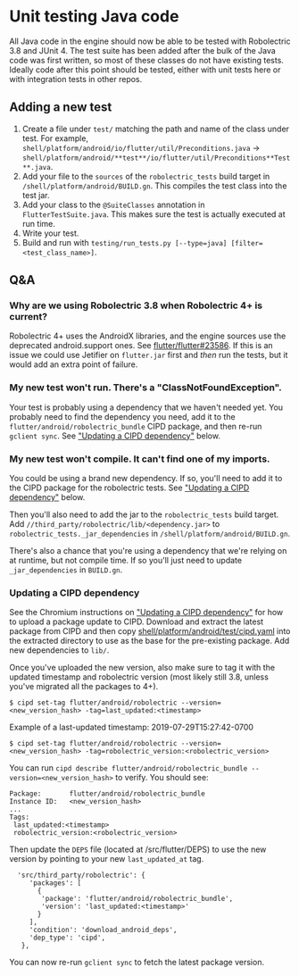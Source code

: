 # Unit testing Java code

All Java code in the engine should now be able to be tested with Robolectric 3.8
and JUnit 4. The test suite has been added after the bulk of the Java code was
first written, so most of these classes do not have existing tests. Ideally code
after this point should be tested, either with unit tests here or with
integration tests in other repos.

## Adding a new test

1. Create a file under `test/` matching the path and name of the class under
   test. For example,
   `shell/platform/android/io/flutter/util/Preconditions.java` ->
   `shell/platform/android/**test**/io/flutter/util/Preconditions**Test**.java`.
2. Add your file to the `sources` of the `robolectric_tests` build target in
   `/shell/platform/android/BUILD.gn`. This compiles the test class into the
   test jar.
3. Add your class to the `@SuiteClasses` annotation in `FlutterTestSuite.java`.
   This makes sure the test is actually executed at run time.
4. Write your test.
5. Build and run with `testing/run_tests.py [--type=java] [filter=<test_class_name>]`.

## Q&A

### Why are we using Robolectric 3.8 when Robolectric 4+ is current?

Robolectric 4+ uses the AndroidX libraries, and the engine sources use the
deprecated android.support ones. See
[flutter/flutter#23586](https://github.com/flutter/flutter/issues/23586). If
this is an issue we could use Jetifier on `flutter.jar` first and _then_ run
the tests, but it would add an extra point of failure.

### My new test won't run. There's a "ClassNotFoundException".

Your test is probably using a dependency that we haven't needed yet. You
probably need to find the dependency you need, add it to the
`flutter/android/robolectric_bundle` CIPD package, and then re-run `gclient
sync`. See ["Updating a CIPD dependency"](#Updating-a-CIPD-dependency) below.

### My new test won't compile. It can't find one of my imports.

You could be using a brand new dependency. If so, you'll need to add it to the
CIPD package for the robolectric tests. See ["Updating a CIPD
dependency"](#Updating-a-CIPD-dependency) below.

Then you'll also need to add the jar to the `robolectric_tests` build target.
Add `//third_party/robolectric/lib/<dependency.jar>` to
`robolectric_tests._jar_dependencies` in `/shell/platform/android/BUILD.gn`.

There's also a chance that you're using a dependency that we're relying on at
runtime, but not compile time. If so you'll just need to update
`_jar_dependencies` in `BUILD.gn`.

### Updating a CIPD dependency

See the Chromium instructions on ["Updating a CIPD
dependency"](https://chromium.googlesource.com/chromium/src/+/master/docs/cipd.md#Updating-a-CIPD-dependency)
for how to upload a package update to CIPD. Download and extract the latest
package from CIPD and then copy
[shell/platform/android/test/cipd.yaml](cipd.yaml) into the extracted directory
to use as the base for the pre-existing package. Add new dependencies to `lib/`.

Once you've uploaded the new version, also make sure to tag it with the updated
timestamp and robolectric version (most likely still 3.8, unless you've migrated
all the packages to 4+).

    $ cipd set-tag flutter/android/robolectric --version=<new_version_hash> -tag=last_updated:<timestamp>

Example of a last-updated timestamp: 2019-07-29T15:27:42-0700

    $ cipd set-tag flutter/android/robolectric --version=<new_version_hash> -tag=robolectric_version:<robolectric_version>

You can run `cipd describe flutter/android/robolectric_bundle
--version=<new_version_hash>` to verify. You should see:

```
Package:       flutter/android/robolectric_bundle
Instance ID:   <new_version_hash>
...
Tags:
 last_updated:<timestamp>
 robolectric_version:<robolectric_version>
```

Then update the `DEPS` file (located at /src/flutter/DEPS) to use the new version by pointing to 
your new `last_updated_at` tag.

```
  'src/third_party/robolectric': {
     'packages': [
       {
        'package': 'flutter/android/robolectric_bundle',
        'version': 'last_updated:<timestamp>'
       }
     ],
     'condition': 'download_android_deps',
     'dep_type': 'cipd',
   },
```

You can now re-run `gclient sync` to fetch the latest package version.
